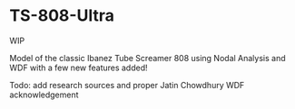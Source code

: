 # TS-808-Ultra

WIP

Model of the classic Ibanez Tube Screamer 808 using Nodal Analysis and WDF with a few new features added!

Todo: add research sources and proper Jatin Chowdhury WDF acknowledgement
